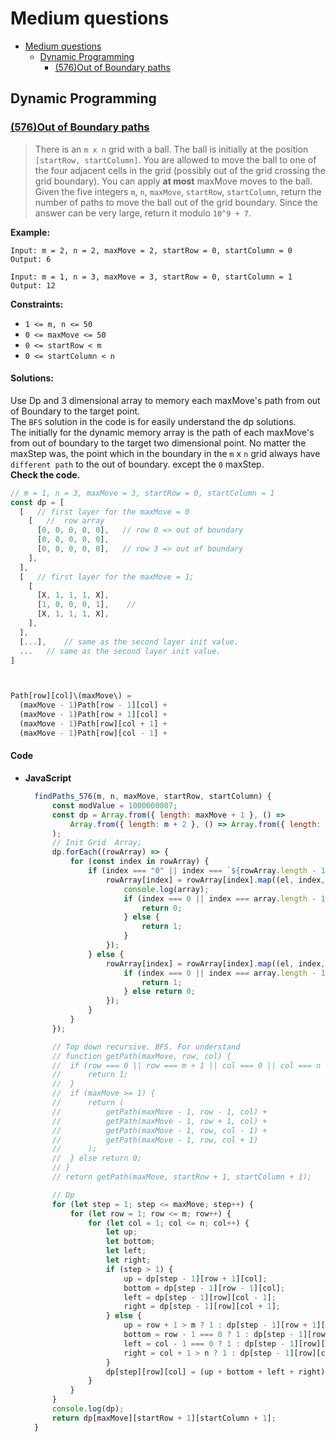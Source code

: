 # Medium questions

- [Medium questions](#medium-questions)
  - [Dynamic Programming](#dynamic-programming)
    - [(576)Out of Boundary paths](#576out-of-boundary-paths)

## Dynamic Programming

### [(576)Out of Boundary paths](https://leetcode.com/problems/out-of-boundary-paths/)
> There is an `m x n` grid with a ball. The ball is initially at the position `[startRow, startColumn]`. You are allowed to move the ball to one of the four adjacent cells in the grid (possibly out of the grid crossing the grid boundary). You can apply **at most** maxMove moves to the ball.  
> Given the five integers `m`, `n`, `maxMove`, `startRow`, `startColumn`, return the number of paths to move the ball out of the grid boundary. Since the answer can be very large, return it modulo `10^9 + 7`.

**Example:**
```
Input: m = 2, n = 2, maxMove = 2, startRow = 0, startColumn = 0
Output: 6

Input: m = 1, n = 3, maxMove = 3, startRow = 0, startColumn = 1
Output: 12
```

**Constraints:**
- `1 <= m, n <= 50`
- `0 <= maxMove <= 50`
- `0 <= startRow < m`
- `0 <= startColumn < n`

#### **Solutions:**
Use Dp and 3 dimensional array to memory each maxMove's path from out of Boundary to the target point.  
The `BFS` solution in the code is for easily understand the dp solutions.  
The initially for the dynamic memory array is the path of each maxMove's from out of boundary to the target two dimensional point. No matter the maxStep was, the point which in the boundary in the `m` x `n` grid always have `different path` to the out of boundary. except the `0` maxStep.  
**Check the code.**
```javascript
// m = 1, n = 3, maxMove = 3, startRow = 0, startColumn = 1
const dp = [     
  [   // first layer for the maxMove = 0
    [   //  row array
      [0, 0, 0, 0, 0],   // row 0 => out of boundary
      [0, 0, 0, 0, 0],   
      [0, 0, 0, 0, 0],   // row 3 => out of boundary
    ],
  ],  
  [   // first layer for the maxMove = 1;
    [  
      [X, 1, 1, 1, X],    
      [1, 0, 0, 0, 1],    //    
      [X, 1, 1, 1, X],   
    ],
  ], 
  [...],    // same as the second layer init value.
  ...   // same as the second layer init value.
]



Path[row][col]\(maxMove\) = 
  (maxMove - 1)Path[row - 1][col] + 
  (maxMove - 1)Path[row + 1][col] + 
  (maxMove - 1)Path[row][col + 1] + 
  (maxMove - 1)Path[row][col - 1] +
```

#### Code 
- **JavaScript**
  ```JavaScript
	findPaths_576(m, n, maxMove, startRow, startColumn) {
		const modValue = 1000000007;
		const dp = Array.from({ length: maxMove + 1 }, () =>
			Array.from({ length: m + 2 }, () => Array.from({ length: n + 2 }))
		);
		// Init Grid  Array;
		dp.forEach((rowArray) => {
			for (const index in rowArray) {
				if (index === "0" || index === `${rowArray.length - 1}`) {
					rowArray[index] = rowArray[index].map((el, index, array) => {
						console.log(array);
						if (index === 0 || index === array.length - 1) {
							return 0;
						} else {
							return 1;
						}
					});
				} else {
					rowArray[index] = rowArray[index].map((el, index, array) => {
						if (index === 0 || index === array.length - 1) {
							return 1;
						} else return 0;
					});
				}
			}
		});

		// Top down recursive. BFS. For understand
		// function getPath(maxMove, row, col) {
		// 	if (row === 0 || row === m + 1 || col === 0 || col === n + 1) {
		// 		return 1;
		// 	}
		// 	if (maxMove >= 1) {
		// 		return (
		// 			getPath(maxMove - 1, row - 1, col) +
		// 			getPath(maxMove - 1, row + 1, col) +
		// 			getPath(maxMove - 1, row, col - 1) +
		// 			getPath(maxMove - 1, row, col + 1)
		// 		);
		// 	} else return 0;
		// }
		// return getPath(maxMove, startRow + 1, startColumn + 1);

		// Dp
		for (let step = 1; step <= maxMove; step++) {
			for (let row = 1; row <= m; row++) {
				for (let col = 1; col <= n; col++) {
					let up;
					let bottom;
					let left;
					let right;
					if (step > 1) {
						up = dp[step - 1][row + 1][col];
						bottom = dp[step - 1][row - 1][col];
						left = dp[step - 1][row][col - 1];
						right = dp[step - 1][row][col + 1];
					} else {
						up = row + 1 > m ? 1 : dp[step - 1][row + 1][col];
						bottom = row - 1 === 0 ? 1 : dp[step - 1][row - 1][col];
						left = col - 1 === 0 ? 1 : dp[step - 1][row][col - 1];
						right = col + 1 > n ? 1 : dp[step - 1][row][col + 1];
					}
					dp[step][row][col] = (up + bottom + left + right) % modValue;
				}
			}
		}
		console.log(dp);
		return dp[maxMove][startRow + 1][startColumn + 1];
	}
  ```